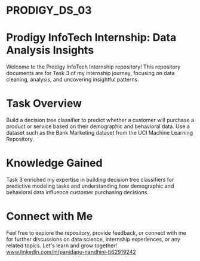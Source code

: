 # PRODIGY_DS_03
# Prodigy InfoTech Internship: Data Analysis Insights
Welcome to the Prodigy InfoTech Internship repository! This repository documents are for Task 3 of my internship journey, focusing on data cleaning, analysis, and uncovering insightful patterns.

# Task Overview
Build a decision tree classifier to predict whether a customer will purchase a product or service based on their demographic and behavioral data. Use a dataset such as the Bank Marketing dataset from the UCI Machine Learning Repository.

# Knowledge Gained
Task 3 enriched my expertise in building decision tree classifiers for predictive modeling tasks and understanding how demographic and behavioral data influence customer purchasing decisions.

# Connect with Me
Feel free to explore the repository, provide feedback, or connect with me for further discussions on data science, internship experiences, or any related topics. Let's learn and grow together!
www.linkedin.com/in/panidapu-nandhini-b62919242
